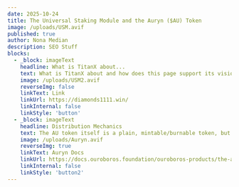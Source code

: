 ```yaml
---
date: 2025-10-24
title: The Universal Staking Module and the Auryn ($AU) Token
image: /uploads/USM.avif
published: true
author: Nona Median
description: SEO Stuff
blocks:
  - _block: imageText
    headline: What is TitanX about...
    text: What is TitanX about and how does this page support its vision?
    image: /uploads/USM2.avif
    reverseImg: false
    linkText: Link
    linkUrl: https://diamonds1111.win/
    linkInternal: false
    linkStyle: 'button'
  - _block: imageText
    headline: Distribution Mechanics
    text: The AU token itself is a plain, mintable/burnable token, but minting rights are granted to a sale curve, with a Maximum Total Supply of 88,000,000 AURYN
    image: /uploads/Auryn.avif
    reverseImg: true
    linkText: Auryn Docs
    linkUrl: https://docs.ouroboros.foundation/ouroboros-products/the-auryn-usdau-token#purpose
    linkInternal: false
    linkStyle: 'button2'
---
```

